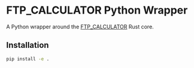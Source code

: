 # FTP_CALCULATOR Python Wrapper

A Python wrapper around the [FTP_CALCULATOR](https://github.com/ton_org/FTP_CALCULATOR) Rust core.

## Installation

```bash
pip install -e .

